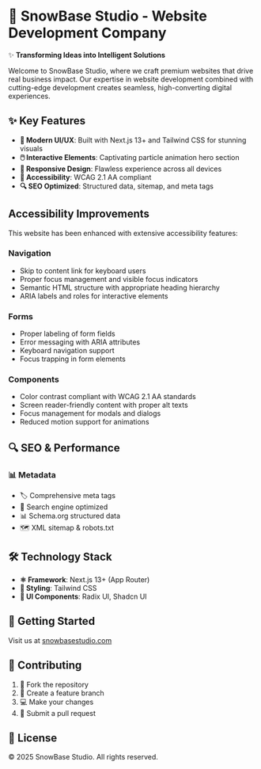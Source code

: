 # 🚀 SnowBase Studio - Website Development Company

✨ **Transforming Ideas into Intelligent Solutions**

Welcome to SnowBase Studio, where we craft premium websites that drive real business impact. Our expertise in website development combined with cutting-edge development creates seamless, high-converting digital experiences.

## ✨ Key Features

- **🎨 Modern UI/UX**: Built with Next.js 13+ and Tailwind CSS for stunning visuals
- **🖱️ Interactive Elements**: Captivating particle animation hero section
- **📱 Responsive Design**: Flawless experience across all devices
- **👥 Accessibility**: WCAG 2.1 AA compliant
- **🔍 SEO Optimized**: Structured data, sitemap, and meta tags

## Accessibility Improvements

This website has been enhanced with extensive accessibility features:

### Navigation
- Skip to content link for keyboard users
- Proper focus management and visible focus indicators
- Semantic HTML structure with appropriate heading hierarchy
- ARIA labels and roles for interactive elements

### Forms
- Proper labeling of form fields
- Error messaging with ARIA attributes
- Keyboard navigation support
- Focus trapping in form elements

### Components
- Color contrast compliant with WCAG 2.1 AA standards
- Screen reader-friendly content with proper alt texts
- Focus management for modals and dialogs
- Reduced motion support for animations

## 🔍 SEO & Performance

### 📊 Metadata
- 🏷️ Comprehensive meta tags
- 🤖 Search engine optimized
- 📊 Schema.org structured data
- 🗺️ XML sitemap & robots.txt

## 🛠️ Technology Stack

- **⚛️ Framework**: Next.js 13+ (App Router)
- **🎨 Styling**: Tailwind CSS
- **🧩 UI Components**: Radix UI, Shadcn UI

## 🚀 Getting Started

Visit us at [snowbasestudio.com](https://snowbasestudio.com)

## 🤝 Contributing

1. 🍴 Fork the repository
2. 🌿 Create a feature branch
3. 💻 Make your changes
4. 🔄 Submit a pull request

## 📄 License

© 2025 SnowBase Studio. All rights reserved.
